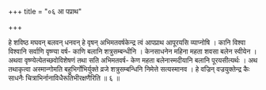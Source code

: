 +++
title = "०६ आ पप्राथ"

+++

हे शविष्ठ मघवन् बलवन् धनवन् हे वृषन् अभिमतवर्षकेन्द्र त्वं आपप्राथ आपूरयसि व्याप्नोषि । कानि विश्वा विश्वानि सर्वाणि वृष्ण्या वर्ष- काणि बलानि शत्रुसम्बन्धीनि । केनसाधनेन महिना महता शवसा बलेन स्वीयेन । अथवा वृष्ण्येत्येतच्छवोविशेषणं तथा सति अभिमतवर्ष- केण महता बलेनास्मदीयानि बलानि पूरयसीत्यर्थः । अथ तथाकृत्वा अस्मान्गोमति बहुभिर्गोभिर्युक्ते व्रजे शत्रुसम्बन्धिनि निमेत्ते सत्यस्मानव । हे वज्रिन् वज्रयुक्तेन्द्र कैः साधनैः चित्राभिर्नानाविधैरूतिभीरक्षणैरिति ॥ ६ ॥